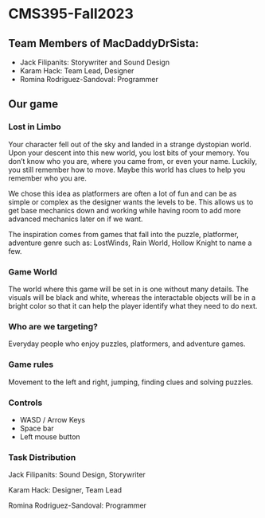 # CMS395-Fall2023

## Team Members of MacDaddyDrSista:
- Jack Filipanits: Storywriter and Sound Design
- Karam Hack: Team Lead, Designer
- Romina Rodriguez-Sandoval: Programmer

## Our game
### Lost in Limbo
Your character fell out of the sky and landed in a strange dystopian world. Upon your descent into this new world, you lost bits of your memory. You don’t know who you are, where you came from, or even your name. Luckily, you still remember how to move. Maybe this world has clues to help you remember who you are.

We chose this idea as platformers are often a lot of fun and can be as simple or complex as the designer wants the levels to be. This allows us to get base mechanics down and working while having room to add more advanced mechanics later on if we want.

The inspiration comes from games that fall into the puzzle, platformer, adventure genre such as: LostWinds, Rain World, Hollow Knight to name a few.

### Game World
The world where this game will be set in is one without many details. The visuals will be black and white, whereas the interactable objects will be in a bright color so that it can help the player identify what they need to do next.


### Who are we targeting?
Everyday people who enjoy puzzles, platformers, and adventure games.

### Game rules
Movement to the left and right, jumping, finding clues and solving puzzles.

### Controls
- WASD / Arrow Keys
- Space bar
- Left mouse button

### Task Distribution
Jack Filipanits: Sound Design, Storywriter

Karam Hack: Designer, Team Lead

Romina Rodriguez-Sandoval: Programmer
